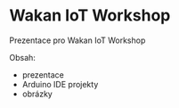 # Wakan IoT Workshop

Prezentace pro Wakan IoT Workshop

Obsah:

* prezentace
* Arduino IDE projekty
* obrázky
